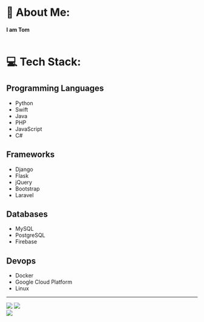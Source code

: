 # 💫 About Me:
<h4>I am Tom <br><br>

# 💻 Tech Stack:
<p align="left">
  
## Programming Languages

- Python
- Swift
- Java
- PHP
- JavaScript
- C#

## Frameworks

- Django
- Flask
- jQuery
- Bootstrap
- Laravel

## Databases

- MySQL
- PostgreSQL
- Firebase

## Devops

- Docker
- Google Cloud Platform
- Linux
  
</p>

---
![](https://github-readme-stats-sigma-five.vercel.app/api?username=SouirTommer&theme=dark&hide_border=true&include_all_commits=false&count_private=false)
![](https://github-readme-stats.vercel.app/api/top-langs/?username=souirtommer&layout=compact&theme=github_dark&hide_border=true)<br/>
![](https://komarev.com/ghpvc/?username=SouirTommer&color=green)

